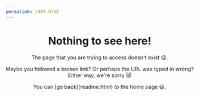 ```yaml
---
permalink: /404.html
---
```


<h1 align="center">
Nothing to see here!
</h1>
  
<p align="center">
The page that you are trying to access doesn't exist ☹️.
</p>

<p align="center">
Maybe you followed a broken link? Or perhaps the URL was typed in wrong? Either way, we're sorry 😿
</p>

<p align="center">
You can [go back](readme.html) to the home page 😃.
</p>
